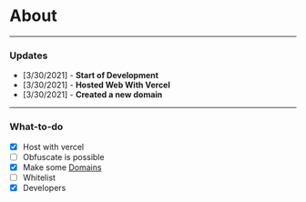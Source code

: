 # About

---

### Updates

- [3/30/2021] - **Start of Development**
- [3/30/2021] - **Hosted Web With Vercel**
- [3/30/2021] - **Created a new domain**

---

### What-to-do

- [x] Host with vercel
- [ ] Obfuscate is possible
- [x] Make some [Domains](https://google.com)
- [ ] Whitelist
- [x] Developers
